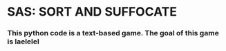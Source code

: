 # SAS: SORT AND SUFFOCATE 
### This python code is a text-based game. The goal of this game is laelelel
